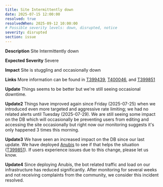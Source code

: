 ```yaml
---
title: Site Intermittently down
date: 2025-07-15 12:00:00
resolved: true
resolvedWhen: 2025-09-12 10:00:00
# Possible severity levels: down, disrupted, notice
severity: disrupted
section: issue
---
```

__Description__ Site Intermittently down

__Expected Severity__ Severe

__Impact__ Site is stuggling and occasionally down

__Links__ More information can be found in [T399439](https://phabricator.wikimedia.org/T399439), [T400046](https://phabricator.wikimedia.org/T400046), and [T399851](https://phabricator.wikimedia.org/T399851)

__Update__ Things seems to be better but we're still seeing occasional downtime.

__Update2__ Things have improved again since Friday (2025-07-25) when we introduced even more targeted and aggressive rate limiting; we had no related alerts until Tuesday (2025-07-29). We are still seeing some impact on the DB which will occasionally be preventing users from editing and accessing the site occasionally but right now our monitoring suggests it's only happened 3 times this morning.

__Update3__ We have seen an increased impact on the DB since our last update. We have deployed [Anubis](https://github.com/TecharoHQ/anubis) to see if that helps the situation ([T399851](https://phabricator.wikimedia.org/T399851)). If users experience issues due to this change, please let us know.

__Update4__ Since deploying Anubis, the bot related traffic and load on our infrastructure has reduced significantly. After monitoring for several weeks and not receiving complaints from the community, we consider this incident resolved.
